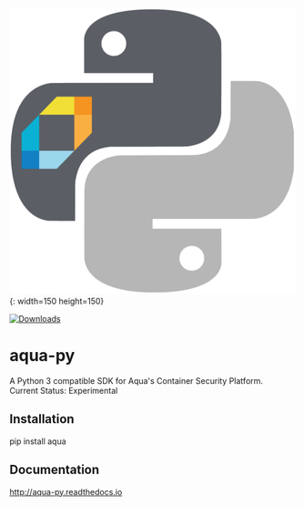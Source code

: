 ![alt tag](/docs/source/_static/aqua_logo.png?raw=true "aqua-py"){: width=150 height=150}

[![Downloads](https://pepy.tech/badge/aqua)](https://pepy.tech/project/aqua)

aqua-py
====

A Python 3 compatible SDK for Aqua's Container Security Platform.<br/>
Current Status: Experimental

## Installation
pip install aqua

## Documentation
http://aqua-py.readthedocs.io